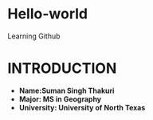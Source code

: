 # Hello-world
Learning Github
# INTRODUCTION
- **Name:Suman Singh Thakuri**
- **Major: MS in Geography**
- **University: University of North Texas**
